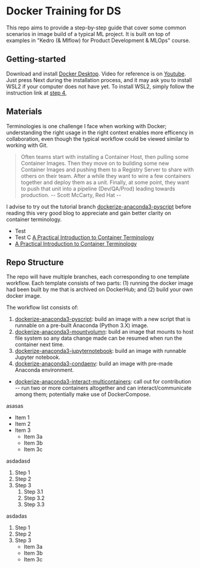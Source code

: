 # Docker Training for DS

This repo aims to provide a step-by-step guide that cover some common scenarios in image build of a typical ML project. It is built on top of examples in "Kedro (& Mlflow) for Product Development & MLOps" course. 

## Getting-started

Download and install [Docker Desktop](https://docs.docker.com/desktop/install/windows-install/). Video for reference is on [Youtube](https://www.youtube.com/watch?v=hczW_L3a2gk&ab_channel=S3CloudHub). Just press Next during the installation process, and it may ask you to install WSL2 if your computer does not have yet. To install WSL2, simply follow the instruction link at [step 4](https://learn.microsoft.com/en-sg/windows/wsl/install-manual#step-4---download-the-linux-kernel-update-package),

## Materials
Terminologies is one challenge I face when working with Docker; understanding the right usage in the right context enables more efficency in collaboration, even though the typical workflow could be viewed similar to working with Git. 

> Often teams start with installing a Container Host, then pulling some Container Images. Then they move on to building some new Container Images and pushing them to a Registry Server to share with others on their team. After a while they want to wire a few containers together and deploy them as a unit. Finally, at some point, they want to push that unit into a pipeline (Dev/QA/Prod) leading towards production.
-- Scott McCarty, Red Hat --

I advise to try out the tutorial branch [dockerize-anaconda3-pyscript](https://bitbucket.org/hoxuanvinh-upskills/docker-ds-training/src/dockerize-anaconda3-pyscript/) before reading this very good blog to appreciate and gain better clarity on container terminology.

- Test
- Test C [A Practical Introduction to Container Terminology](https://developers.redhat.com/blog/2018/02/22/container-terminology-practical-introduction#)
- [A Practical Introduction to Container Terminology](https://developers.redhat.com/blog/2018/02/22/container-terminology-practical-introduction#)


## Repo Structure

The repo will have multiple branches, each corresponding to one template workflow. Each template consists of two parts: (1) running the docker image had been built by me that is archived on DockerHub; and (2) build your own docker image.

The workflow list consists of:

1.  [dockerize-anaconda3-pyscript](https://bitbucket.org/hoxuanvinh-upskills/docker-ds-training/src/dockerize-anaconda3-pyscript/): build an image with a new script that is runnable on a pre-built Anaconda (Python 3.X) image.
2.  [dockerize-anaconda3-mountvolumn](???): build an image that mounts to host file system so any data change made can be resumed when run the container next time.
3.  [dockerize-anaconda3-jupyternotebook](???): build an image with runnable Jupyter notebook.
4.  [dockerize-anaconda3-condaenv](???): build an image with pre-made Anaconda environment.
*   [dockerize-anaconda3-interact-multicontainers](???): call out for contribution -- run two or more containers altogether and can interact/communicate among them; potentially make use of DockerCompose. 


asasas
*  Item 1
*  Item 2
*  Item 3
    *  Item 3a
    *  Item 3b
    *  Item 3c

asdadasd

1.  Step 1
2.  Step 2
3.  Step 3
    1.  Step 3.1
    2.  Step 3.2
    3.  Step 3.3

asdadas
1.  Step 1
2.  Step 2
3.  Step 3
    *  Item 3a
	*  Item 3b
	*  Item 3c